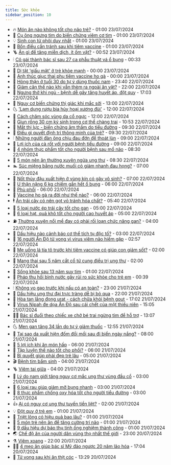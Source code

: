 ```yaml
---
title: Sức khỏe
sidebar_position: 10
---
```


<!-- vnexpress-suc-khoe:START -->
- 🔥 [Món ăn nào không tốt cho não trẻ?](https://vnexpress.net/mon-an-nao-khong-tot-cho-nao-tre-4772980.html) - 01:00 23/07/2024
- 🥰 [Cụ ông ngưng tim do biến chứng viêm cơ tim](https://vnexpress.net/cu-ong-ngung-tim-do-bien-chung-viem-co-tim-4772887.html) - 01:00 23/07/2024
- 💡 [Sinh con từ phôi duy nhất](https://vnexpress.net/sinh-con-tu-phoi-duy-nhat-4772724.html) - 01:00 23/07/2024
- 🤗 [Bốn điều cần tránh sau khi tiêm vaccine](https://vnexpress.net/bon-dieu-can-tranh-sau-khi-tiem-vaccine-4766788.html) - 01:00 23/07/2024
- 🪜 [Ăn gì để tăng miễn dịch, ít ốm vặt?](https://vnexpress.net/an-gi-de-tang-mien-dich-it-om-vat-4773000.html) - 00:52 23/07/2024
- 🕯 [Cô gái thành bác sĩ sau 27 ca phẫu thuật vá ổ bụng](https://vnexpress.net/co-gai-thanh-bac-si-sau-27-ca-phau-thuat-va-o-bung-4770857.html) - 00:33 23/07/2024
- 🤭 [Dị tật &#39;giấu mặt&#39; ở trẻ khỏe mạnh](https://vnexpress.net/di-tat-giau-mat-o-tre-khoe-manh-4768866.html) - 00:00 23/07/2024
- 👀 [Anh thúc giục thai phụ tiêm vaccine ho gà](https://vnexpress.net/anh-thuc-giuc-thai-phu-tiem-vaccine-ho-ga-4769158.html) - 00:00 23/07/2024
- 🌋 [Hỏng thận ở tuổi 30 do tự ý dùng thuốc nam](https://vnexpress.net/hong-than-o-tuoi-30-do-tu-y-dung-thuoc-nam-4772900.html) - 23:40 22/07/2024
- 🫶 [Giảm cân thế nào khi vẫn thèm ra ngoài ăn vặt?](https://vnexpress.net/giam-can-the-nao-khi-van-them-ra-ngoai-an-vat-4772924.html) - 22:00 22/07/2024
- 🦆 [Ngưng thở khi ngủ - bệnh dễ gây tăng huyết áp, đột quỵ](https://vnexpress.net/ngung-tho-khi-ngu-benh-de-gay-tang-huyet-ap-dot-quy-4772600.html) - 17:03 22/07/2024
- 🚀 [Nguy cơ biến chứng thị giác khi mắc sởi](https://vnexpress.net/nguy-co-bien-chung-thi-giac-khi-mac-soi-4773004.html) - 13:00 22/07/2024
- 🌜 [&#39;Lạm dụng rượu bia hủy hoại xương đùi&#39;](https://vnexpress.net/lam-dung-ruou-bia-huy-hoai-xuong-dui-4773008.html) - 12:00 22/07/2024
- 🧰 [Cách chăm sóc vùng da cổ ngực](https://vnexpress.net/cach-cham-soc-vung-da-co-nguc-4772893.html) - 12:00 22/07/2024
- 💫 [Giun rồng 30 cm ký sinh trong cơ thể chàng trai](https://vnexpress.net/giun-rong-30-cm-ky-sinh-trong-co-the-chang-trai-4772831.html) - 10:53 22/07/2024
- 🌝 [Mất thị lực - biến chứng âm thầm do tiểu đường](https://vnexpress.net/mat-thi-luc-bien-chung-am-tham-do-tieu-duong-4772949.html) - 09:30 22/07/2024
- 🗽 [Điều gì quyết định trí thông minh của trẻ?](https://vnexpress.net/dieu-gi-quyet-dinh-tri-thong-minh-cua-tre-4772881.html) - 09:30 22/07/2024
- 🕯 [Những người đàn ông chịu đau đớn để thoát lùn](https://vnexpress.net/nhung-nguoi-dan-ong-chiu-dau-don-de-thoat-lun-4773019.html) - 09:00 22/07/2024
- 🦅 [Lợi ích của cà rốt với người bệnh tiểu đường](https://vnexpress.net/loi-ich-cua-ca-rot-voi-nguoi-benh-tieu-duong-4772799.html) - 09:00 22/07/2024
- 🦆 [4 nhóm thực phẩm tốt cho người bệnh sau mổ não](https://vnexpress.net/4-nhom-thuc-pham-tot-cho-nguoi-benh-sau-mo-nao-4772902.html) - 08:30 22/07/2024
- 🎊 [5 món nên ăn thường xuyên ngừa ung thư](https://vnexpress.net/5-mon-nen-an-thuong-xuyen-ngua-ung-thu-4772765.html) - 08:30 22/07/2024
- 🏊 [Súc miệng bằng nước muối có giảm nhanh đau họng?](https://vnexpress.net/suc-mieng-bang-nuoc-muoi-co-giam-nhanh-dau-hong-4772850.html) - 07:00 22/07/2024
- 📝 [Nốt thủy đậu xuất hiện ở vùng kín có gây vô sinh?](https://vnexpress.net/not-thuy-dau-xuat-hien-o-vung-kin-co-gay-vo-sinh-4769752.html) - 07:00 22/07/2024
- 💯 [U thận nặng 6 kg chiếm gần hết ổ bụng](https://vnexpress.net/u-than-nang-6-kg-chiem-gan-het-o-bung-4772856.html) - 06:00 22/07/2024
- 🌊 [Phù phổi](https://vnexpress.net/phu-phoi-4772794.html) - 06:00 22/07/2024
- 🚀 [Vaccine ho gà ra đời như thế nào?](https://vnexpress.net/vaccine-ho-ga-ra-doi-nhu-the-nao-4767121.html) - 06:00 22/07/2024
- 🕴 [Ăn trái cây có nên gọt vỏ tránh hóa chất?](https://vnexpress.net/an-trai-cay-co-nen-got-vo-tranh-hoa-chat-4772801.html) - 05:40 22/07/2024
- 🗽 [5 loại nước ép trái cây tốt cho gan](https://vnexpress.net/5-loai-nuoc-ep-trai-cay-tot-cho-gan-4772826.html) - 05:00 22/07/2024
- 🎡 [6 loại hạt, quả khô tốt cho người cao huyết áp](https://vnexpress.net/6-loai-hat-qua-kho-tot-cho-nguoi-cao-huyet-ap-4772750.html) - 05:00 22/07/2024
- ⛽️ [Thường xuyên nổi mề đay có phải rối loạn chức năng gan?](https://vnexpress.net/thuong-xuyen-noi-me-day-co-phai-roi-loan-chuc-nang-gan-4772792.html) - 04:00 22/07/2024
- 🦆 [Dấu hiệu nào cảnh báo cơ thể tích tụ độc tố?](https://vnexpress.net/dau-hieu-nao-canh-bao-co-the-tich-tu-doc-to-4772716.html) - 03:00 22/07/2024
- 🤩 [16 người Ấn Độ tử vong vì virus viêm não hiếm gặp](https://vnexpress.net/16-nguoi-an-do-tu-vong-vi-virus-viem-nao-hiem-gap-4772758.html) - 02:57 22/07/2024
- 🦒 [Mẹ uống lá tía tô trước khi tiêm vaccine có giúp con giảm sốt?](https://vnexpress.net/me-uong-la-tia-to-truoc-khi-tiem-vaccine-co-giup-con-giam-sot-4772174.html) - 02:00 22/07/2024
- 💫 [Mang thai sau 5 năm cắt cổ tử cung điều trị ung thư](https://vnexpress.net/mang-thai-sau-5-nam-cat-co-tu-cung-dieu-tri-ung-thu-4771577.html) - 02:00 22/07/2024
- 🐘 [Sống khỏe sau 13 năm suy tim](https://vnexpress.net/song-khoe-sau-13-nam-suy-tim-4771677.html) - 01:00 22/07/2024
- 🚀 [Pháp thu hồi bình nước gây rủi ro sức khỏe cho trẻ em](https://vnexpress.net/phap-thu-hoi-binh-nuoc-gay-rui-ro-suc-khoe-cho-tre-em-4772566.html) - 00:39 22/07/2024
- 🕯 [Không vo gạo trước khi nấu có an toàn?](https://vnexpress.net/khong-vo-gao-truoc-khi-nau-co-an-toan-4772624.html) - 23:00 21/07/2024
- 🦏 [Dấu hiệu ung thư đại trực tràng dễ bị bỏ qua](https://vnexpress.net/dau-hieu-ung-thu-dai-truc-trang-de-bi-bo-qua-4772553.html) - 22:00 21/07/2024
- 🦄 [Hòa tan lắng đọng urat - cách chữa khỏi bệnh gout](https://vnexpress.net/hoa-tan-lang-dong-urat-cach-chua-khoi-benh-gout-4772527.html) - 17:02 21/07/2024
- 🦒 [Virus Nipah đe dọa Ấn Độ sau cái chết của một thiếu niên](https://vnexpress.net/virus-nipah-de-doa-an-do-sau-cai-chet-cua-mot-thieu-nien-4772652.html) - 15:05 21/07/2024
- 👨‍🏫 [Bác sĩ đuổi theo chiếc xe chở bé trai ngừng tim để hỗ trợ](https://vnexpress.net/bac-si-duoi-theo-chiec-xe-cho-be-trai-ngung-tim-de-ho-tro-4772575.html) - 13:07 21/07/2024
- 🌜 [Men gan tăng 34 lần do tự ý giảm thuốc](https://vnexpress.net/men-gan-tang-34-lan-do-tu-y-giam-thuoc-4772592.html) - 12:55 21/07/2024
- 🚀 [Tại sao da xuất hiện đốm đồi mồi sau đi biển ngày nắng?](https://vnexpress.net/tai-sao-da-xuat-hien-dom-doi-moi-sau-di-bien-ngay-nang-4767584.html) - 08:00 21/07/2024
- 💃 [5 lợi ích khi ăn món hấp](https://vnexpress.net/5-loi-ich-khi-an-mon-hap-4771763.html) - 06:00 21/07/2024
- 💯 [Tập luyện thế nào tốt cho phổi?](https://vnexpress.net/tap-luyen-the-nao-tot-cho-phoi-4772517.html) - 06:00 21/07/2024
- 🤔 [Bí quyết giúp phái đẹp trẻ lâu](https://vnexpress.net/bi-quyet-giup-phai-dep-tre-lau-4772496.html) - 05:00 21/07/2024
- 🎬 [Bệnh tim bẩm sinh](https://vnexpress.net/benh-tim-bam-sinh-4772473.html) - 04:00 21/07/2024
- 🪜 [Viêm tai giữa](https://vnexpress.net/viem-tai-giua-4772425.html) - 04:00 21/07/2024
- 🦣 [Lý do nam giới tăng nguy cơ mắc ung thư vùng đầu cổ](https://vnexpress.net/ly-do-nam-gioi-tang-nguy-co-mac-ung-thu-vung-dau-co-4772522.html) - 03:00 21/07/2024
- 🧐 [6 loại rau giúp giảm mỡ bụng nhanh](https://vnexpress.net/6-loai-rau-giup-giam-mo-bung-nhanh-4772476.html) - 03:00 21/07/2024
- 🤡 [8 thực phẩm chống oxy hóa tốt cho người tiểu đường](https://vnexpress.net/8-thuc-pham-chong-oxy-hoa-tot-cho-nguoi-tieu-duong-4772430.html) - 03:00 21/07/2024
- 👍 [Ai có nguy cơ ung thư tuyến tiền liệt?](https://vnexpress.net/ai-co-nguy-co-ung-thu-tuyen-tien-liet-4772432.html) - 02:00 21/07/2024
- 💡 [Đột quỵ ở trẻ em](https://vnexpress.net/dot-quy-o-tre-em-4772435.html) - 01:00 21/07/2024
- 💯 [Triệt lông có hiệu quả bao lâu?](https://vnexpress.net/triet-long-co-hieu-qua-bao-lau-4772368.html) - 01:00 21/07/2024
- 🧠 [5 món trẻ nên ăn để tăng cường trí não](https://vnexpress.net/5-mon-tre-nen-an-de-tang-cuong-tri-nao-4772340.html) - 01:00 21/07/2024
- 🎡 [9 dấu hiệu dự báo thụ tinh ống nghiệm thành công](https://vnexpress.net/9-dau-hieu-du-bao-thu-tinh-ong-nghiem-thanh-cong-4772324.html) - 01:00 21/07/2024
- 🌏 [Chế độ ăn của người dân vùng thọ nhất thế giới](https://vnexpress.net/che-do-an-cua-nguoi-dan-vung-tho-nhat-the-gioi-4772422.html) - 23:00 20/07/2024
- ⚗️ [Viêm xoang](https://vnexpress.net/viem-xoang-4772178.html) - 22:00 20/07/2024
- 👨‍🏫 [4 mẹo ăn giúp bác sĩ Mỹ đảo ngược 20 năm lão hóa](https://vnexpress.net/4-meo-an-giup-bac-si-my-dao-nguoc-20-nam-lao-hoa-4772441.html) - 17:04 20/07/2024
- 🤖 [Tử vong sau khi ăn thịt cóc](https://vnexpress.net/tu-vong-sau-khi-an-thit-coc-4772465.html) - 13:29 20/07/2024<!-- vnexpress-suc-khoe:END -->
